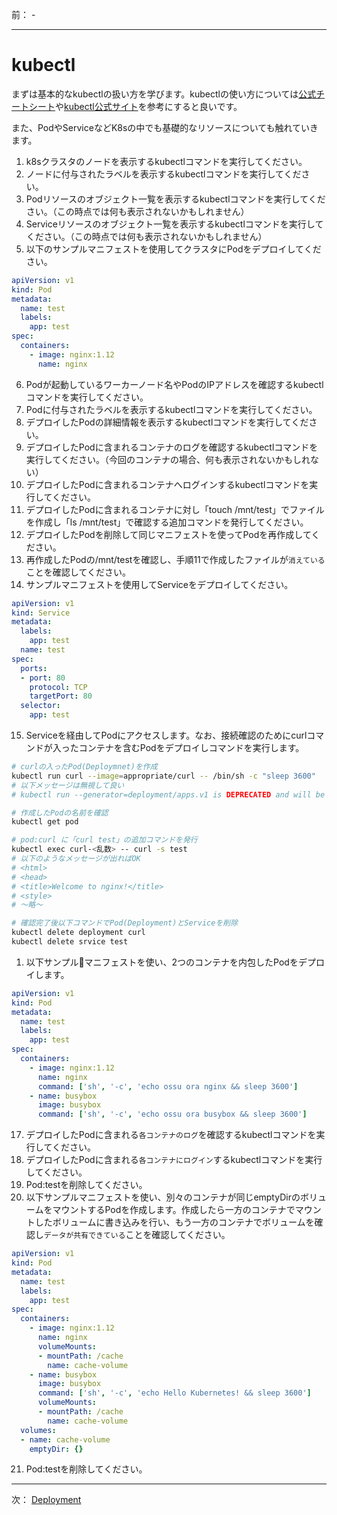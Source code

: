 前： -  

---

# kubectl
まずは基本的なkubectlの扱い方を学びます。kubectlの使い方については[公式チートシート](https://kubernetes.io/docs/reference/kubectl/cheatsheet/)や[kubectl公式サイト](https://kubectl.docs.kubernetes.io/)を参考にすると良いです。

また、PodやServiceなどK8sの中でも基礎的なリソースについても触れていきます。

1. k8sクラスタのノードを表示するkubectlコマンドを実行してください。
2. ノードに付与されたラベルを表示するkubectlコマンドを実行してください。
3. Podリソースのオブジェクト一覧を表示するkubectlコマンドを実行してください。（この時点では何も表示されないかもしれません）
4. Serviceリソースのオブジェクト一覧を表示するkubectlコマンドを実行してください。（この時点では何も表示されないかもしれません）
5. 以下のサンプルマニフェストを使用してクラスタにPodをデプロイしてください。
``` yaml
apiVersion: v1
kind: Pod
metadata:
  name: test
  labels:
    app: test
spec:
  containers:
    - image: nginx:1.12
      name: nginx
```
6. Podが起動しているワーカーノード名やPodのIPアドレスを確認するkubectlコマンドを実行してください。
7. Podに付与されたラベルを表示するkubectlコマンドを実行してください。
8. デプロイしたPodの詳細情報を表示するkubectlコマンドを実行してください。
9. デプロイしたPodに含まれるコンテナのログを確認するkubectlコマンドを実行してください。（今回のコンテナの場合、何も表示されないかもしれない）
10. デプロイしたPodに含まれるコンテナへログインするkubectlコマンドを実行してください。
11. デプロイしたPodに含まれるコンテナに対し「touch /mnt/test」でファイルを作成し「ls /mnt/test」で確認する追加コマンドを発行してください。
12. デプロイしたPodを削除して同じマニフェストを使ってPodを再作成してください。
13. 再作成したPodの/mnt/testを確認し、手順11で作成したファイルが``消えている``ことを確認してください。
14. サンプルマニフェストを使用してServiceをデプロイしてください。
``` yaml
apiVersion: v1
kind: Service
metadata:
  labels:
    app: test
  name: test
spec:
  ports:
  - port: 80
    protocol: TCP
    targetPort: 80
  selector:
    app: test
```
15. Serviceを経由してPodにアクセスします。なお、接続確認のためにcurlコマンドが入ったコンテナを含むPodをデプロイしコマンドを実行します。
``` sh
# curlの入ったPod(Deploymnet)を作成
kubectl run curl --image=appropriate/curl -- /bin/sh -c "sleep 3600"
# 以下メッセージは無視して良い
# kubectl run --generator=deployment/apps.v1 is DEPRECATED and will be removed in a future version. Use kubectl run --generator=run-pod/v1 or kubectl create instead.

# 作成したPodの名前を確認
kubectl get pod

# pod:curl に「curl test」の追加コマンドを発行
kubectl exec curl-<乱数> -- curl -s test
# 以下のようなメッセージが出ればOK
# <html>
# <head>
# <title>Welcome to nginx!</title>
# <style>
# 〜略〜

# 確認完了後以下コマンドでPod(Deployment)とServiceを削除
kubectl delete deployment curl
kubectl delete srvice test
```
1.  以下サンプルマニフェストを使い、2つのコンテナを内包したPodをデプロイします。
``` yaml
apiVersion: v1
kind: Pod
metadata:
  name: test
  labels:
    app: test
spec:
  containers:
    - image: nginx:1.12
      name: nginx
      command: ['sh', '-c', 'echo ossu ora nginx && sleep 3600']
    - name: busybox
      image: busybox
      command: ['sh', '-c', 'echo ossu ora busybox && sleep 3600']
```
17. デプロイしたPodに含まれる``各コンテナのログ``を確認するkubectlコマンドを実行してください。
18. デプロイしたPodに含まれる``各コンテナにログイン``するkubectlコマンドを実行してください。
19. Pod:testを削除してください。
20. 以下サンプルマニフェストを使い、別々のコンテナが同じemptyDirのボリュームをマウントするPodを作成します。作成したら一方のコンテナでマウントしたボリュームに書き込みを行い、もう一方のコンテナでボリュームを確認し``データが共有できている``ことを確認してください。
``` yaml
apiVersion: v1
kind: Pod
metadata:
  name: test
  labels:
    app: test
spec:
  containers:
    - image: nginx:1.12
      name: nginx
      volumeMounts:
      - mountPath: /cache
        name: cache-volume
    - name: busybox
      image: busybox
      command: ['sh', '-c', 'echo Hello Kubernetes! && sleep 3600']
      volumeMounts:
      - mountPath: /cache
        name: cache-volume
  volumes:
  - name: cache-volume
    emptyDir: {}
```
21.  Pod:testを削除してください。

---

次： [Deployment](Deployment.md)